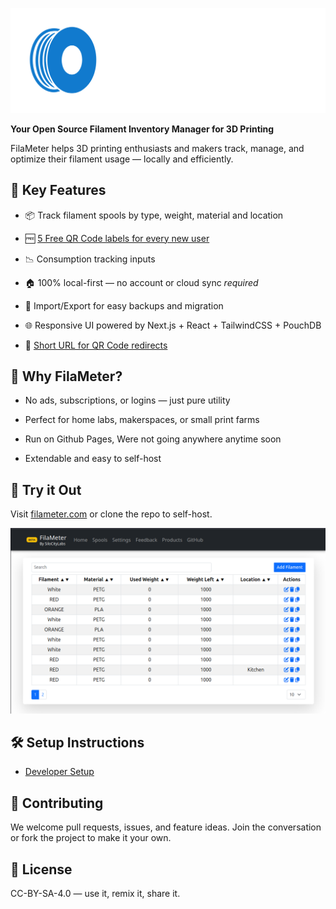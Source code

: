 ![FilaMeter - Filament Inventory Manager](/public/images/logos/filameter-banner.png)

**Your Open Source Filament Inventory Manager for 3D Printing**

FilaMeter helps 3D printing enthusiasts and makers track, manage, and optimize their filament usage — locally and efficiently.

🌟 Key Features
---------------

*   📦 Track filament spools by type, weight, material and location

*   🆓 [5 Free QR Code labels for every new user](https://shop.silocitylabs.com/discount/1GHIW2TI?redirect=%2Fproducts%2Ffilameter-labels%3Fvariant%3D50812497920300)
    
*   📉 Consumption tracking inputs
    
*   🏠 100% local-first — no account or cloud sync *required*
    
*   🔄 Import/Export for easy backups and migration
    
*   🌐 Responsive UI powered by Next.js + React + TailwindCSS + PouchDB

*   🔗 [Short URL for QR Code redirects](https://github.com/SiloCityLabs/filameter.com/wiki/Creating-QR-Codes)
    

🚀 Why FilaMeter?
-----------------

*   No ads, subscriptions, or logins — just pure utility
    
*   Perfect for home labs, makerspaces, or small print farms
  
*   Run on Github Pages, Were not going anywhere anytime soon
    
*   Extendable and easy to self-host
    

📲 Try it Out
-------------

Visit [filameter.com](https://filameter.com) or clone the repo to self-host.

![Screenshot of filameter spools page](/public/images/screenshots/spools-4-9-25.png)

🛠️ Setup Instructions
----------------------

- [Developer Setup](https://github.com/SiloCityLabs/filameter.com/wiki/Developer-Setup)

📢 Contributing
---------------

We welcome pull requests, issues, and feature ideas. Join the conversation or fork the project to make it your own.

🧾 License
----------

CC-BY-SA-4.0 — use it, remix it, share it.